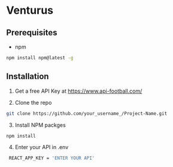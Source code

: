 # Venturus

## Prerequisites
- npm
````bash
npm install npm@latest -g 
````
## Installation

1. Get a free API Key at https://www.api-football.com/

2. Clone the repo
````bash
git clone https://github.com/your_username_/Project-Name.git
````

3. Install NPM packges
````bash
npm install
````
4. Enter your API in .env
````bash
 REACT_APP_KEY = 'ENTER YOUR API'
````
